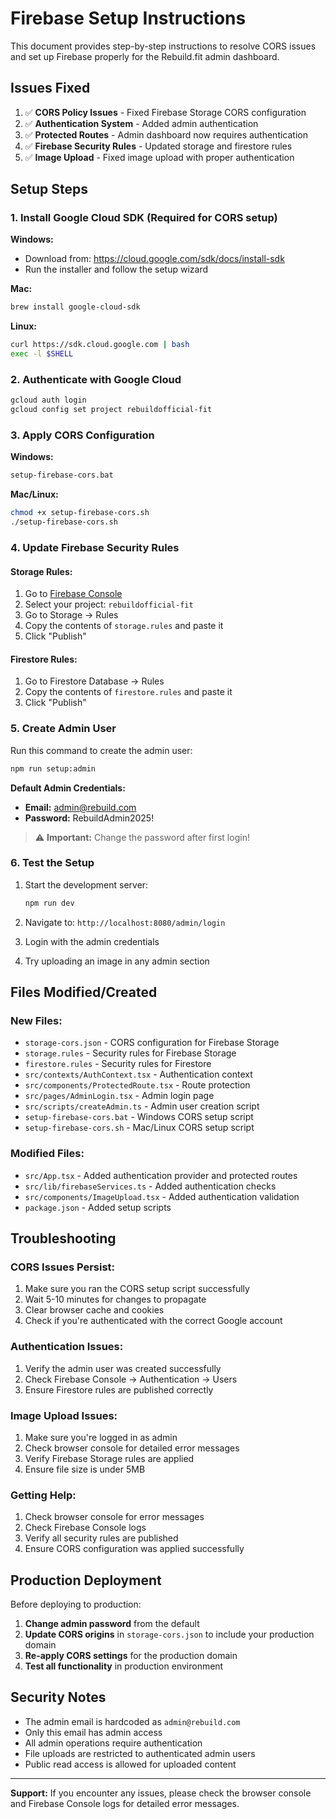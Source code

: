 # Firebase Setup Instructions

This document provides step-by-step instructions to resolve CORS issues and set up Firebase properly for the Rebuild.fit admin dashboard.

## Issues Fixed

1. ✅ **CORS Policy Issues** - Fixed Firebase Storage CORS configuration
2. ✅ **Authentication System** - Added admin authentication
3. ✅ **Protected Routes** - Admin dashboard now requires authentication
4. ✅ **Firebase Security Rules** - Updated storage and firestore rules
5. ✅ **Image Upload** - Fixed image upload with proper authentication

## Setup Steps

### 1. Install Google Cloud SDK (Required for CORS setup)

**Windows:**
- Download from: https://cloud.google.com/sdk/docs/install-sdk
- Run the installer and follow the setup wizard

**Mac:**
```bash
brew install google-cloud-sdk
```

**Linux:**
```bash
curl https://sdk.cloud.google.com | bash
exec -l $SHELL
```

### 2. Authenticate with Google Cloud

```bash
gcloud auth login
gcloud config set project rebuildofficial-fit
```

### 3. Apply CORS Configuration

**Windows:**
```cmd
setup-firebase-cors.bat
```

**Mac/Linux:**
```bash
chmod +x setup-firebase-cors.sh
./setup-firebase-cors.sh
```

### 4. Update Firebase Security Rules

#### Storage Rules:
1. Go to [Firebase Console](https://console.firebase.google.com)
2. Select your project: `rebuildofficial-fit`
3. Go to Storage → Rules
4. Copy the contents of `storage.rules` and paste it
5. Click "Publish"

#### Firestore Rules:
1. Go to Firestore Database → Rules
2. Copy the contents of `firestore.rules` and paste it
3. Click "Publish"

### 5. Create Admin User

Run this command to create the admin user:

```bash
npm run setup:admin
```

**Default Admin Credentials:**
- **Email:** admin@rebuild.com
- **Password:** RebuildAdmin2025!

> ⚠️ **Important:** Change the password after first login!

### 6. Test the Setup

1. Start the development server:
   ```bash
   npm run dev
   ```

2. Navigate to: `http://localhost:8080/admin/login`

3. Login with the admin credentials

4. Try uploading an image in any admin section

## Files Modified/Created

### New Files:
- `storage-cors.json` - CORS configuration for Firebase Storage
- `storage.rules` - Security rules for Firebase Storage
- `firestore.rules` - Security rules for Firestore
- `src/contexts/AuthContext.tsx` - Authentication context
- `src/components/ProtectedRoute.tsx` - Route protection
- `src/pages/AdminLogin.tsx` - Admin login page
- `src/scripts/createAdmin.ts` - Admin user creation script
- `setup-firebase-cors.bat` - Windows CORS setup script
- `setup-firebase-cors.sh` - Mac/Linux CORS setup script

### Modified Files:
- `src/App.tsx` - Added authentication provider and protected routes
- `src/lib/firebaseServices.ts` - Added authentication checks
- `src/components/ImageUpload.tsx` - Added authentication validation
- `package.json` - Added setup scripts

## Troubleshooting

### CORS Issues Persist:
1. Make sure you ran the CORS setup script successfully
2. Wait 5-10 minutes for changes to propagate
3. Clear browser cache and cookies
4. Check if you're authenticated with the correct Google account

### Authentication Issues:
1. Verify the admin user was created successfully
2. Check Firebase Console → Authentication → Users
3. Ensure Firestore rules are published correctly

### Image Upload Issues:
1. Make sure you're logged in as admin
2. Check browser console for detailed error messages
3. Verify Firebase Storage rules are applied
4. Ensure file size is under 5MB

### Getting Help:
1. Check browser console for error messages
2. Check Firebase Console logs
3. Verify all security rules are published
4. Ensure CORS configuration was applied successfully

## Production Deployment

Before deploying to production:

1. **Change admin password** from the default
2. **Update CORS origins** in `storage-cors.json` to include your production domain
3. **Re-apply CORS settings** for the production domain
4. **Test all functionality** in production environment

## Security Notes

- The admin email is hardcoded as `admin@rebuild.com`
- Only this email has admin access
- All admin operations require authentication
- File uploads are restricted to authenticated admin users
- Public read access is allowed for uploaded content

---

**Support:** If you encounter any issues, please check the browser console and Firebase Console logs for detailed error messages.
